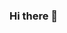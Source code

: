 ### Hi there 👋

<!--
**abuafza/abuafza** is a ✨ _special_ ✨ repository because its `README.md` (this file) appears on your GitHub profile.

Here are some ideas to get you started:

- 🔭 I’m currently working on AFZA IT
- 🌱 I’m currently learning DevIncept Training Program
- 👯 I’m looking to collaborate on DevIncept
- 🤔 I’m looking for help with ...
- 💬 Ask me about ...
- 📫 How to reach me: ...
- 😄 Pronouns: ...
- ⚡ Fun fact: ...
-->
